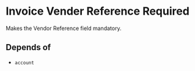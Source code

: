 # Invoice Vender Reference Required
Makes the Vendor Reference field mandatory.

## Depends of
- `account`
